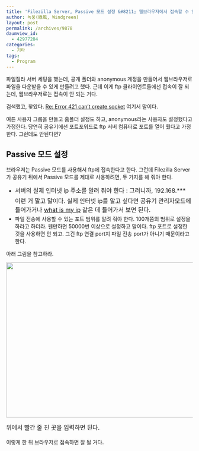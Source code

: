 ```yaml
---
title: 'Filezilla Server, Passive 모드 설정 &#8211; 웹브라우저에서 접속할 수 있도록 하기'
author: 녹풍(綠風, Windgreen)
layout: post
permalink: /archives/9878
daumview_id:
  - 42977284
categories:
  - 기타
tags:
  - Program
---
```

파일질라 서버 세팅을 했는데, 공개 폴더와 anonymous 계정을 만들어서 웹브라우저로 파일을 다운받을 수 있게 만들려고 했다. 근데 이게 ftp 클라이언트들에선 접속이 잘 되는데, 웹브라우저로는 접속이 안 되는 거다.

검색했고, 찾았다. [Re: Error 421 can&#8217;t create socket][1] 여기서 말이다.

여튼 사용자 그룹을 만들고 홈폴더 설정도 하고, anonymous라는 사용자도 설정했다고 가정한다. 당연히 공유기에선 포트포워드로 ftp 서버 컴퓨터로 포트를 열어 줬다고 가정한다. 그런데도 안된다면?

## Passive 모드 설정

브라우저는 Passive 모드를 사용해서 ftp에 접속한다고 한다. 그런데 Filezilla Server가 공유기 뒤에서 Passive 모드를 제대로 사용하려면, 두 가지를 해 줘야 한다.

*   <span style="line-height: 1.714285714; font-size: 1rem;">서버의 실제 인터넷 ip 주소를 알려 줘야 한다 : 그러니까, 192.168.*** 이런 거 말고 말이다. 실제 인터넷 ip를 알고 싶다면 공유기 관리자모드에 들어가거나 <a href="http://www.whatismyip.com/">what is my ip</a> 같은 데 들어가서 보면 된다.</span>
*   파일 전송에 사용할 수 있는 포트 범위를 알려 줘야 한다. 100개쯤의 범위로 설정을 하라고 하더라. 웬만하면 50000번 이상으로 설정하고 말이다. ftp 포트로 설정한 것을 사용하면 안 되고. 그건 ftp 연결 port지 파일 전송 port가 아니기 때문이라고 한다.

아래 그림을 참고하라.

[<img class="aligncenter" alt="" src="http://dl.dropboxusercontent.com/u/15546257/blog/mytory/filezilla-server-passive.png" width="607" height="418" />][2]

<span style="line-height: 1.714285714; font-size: 1rem;">위에서 빨간 줄 친 곳을 입력하면 된다.</span>

이렇게 한 뒤 브라우저로 접속하면 잘 될 거다.

&nbsp;

 [1]: https://forum.filezilla-project.org/viewtopic.php?f=6&t=27163#p102246
 [2]: http://dl.dropboxusercontent.com/u/15546257/blog/mytory/filezilla-server-passive.png